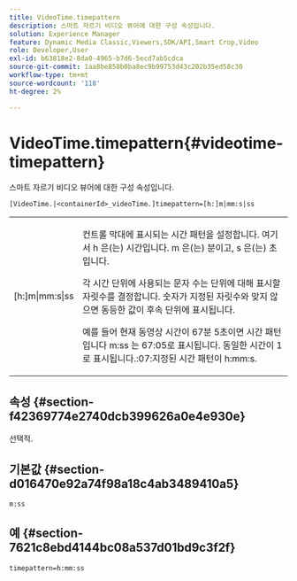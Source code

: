 ```yaml
---
title: VideoTime.timepattern
description: 스마트 자르기 비디오 뷰어에 대한 구성 속성입니다.
solution: Experience Manager
feature: Dynamic Media Classic,Viewers,SDK/API,Smart Crop,Video
role: Developer,User
exl-id: b63818e2-8da0-4965-b7d6-5ecd7ab5cdca
source-git-commit: 1aa8be858b0ba8ec9b99753d43c202b35ed58c30
workflow-type: tm+mt
source-wordcount: '118'
ht-degree: 2%

---
```


# VideoTime.timepattern{#videotime-timepattern}

스마트 자르기 비디오 뷰어에 대한 구성 속성입니다.

`[VideoTime.|<containerId>_videoTime.]timepattern=[h:]m|mm:s|ss`

<table id="table_C616483932C2482CA9794DDD7313FD7C"> 
 <tbody> 
  <tr> 
   <td colname="col1"> <p> <span class="codeph"> [h:]m|mm:s|ss</span> </p> </td> 
   <td colname="col2"> <p> 컨트롤 막대에 표시되는 시간 패턴을 설정합니다. 여기서 <span class="codeph"> h</span> 은(는) 시간입니다. <span class="codeph"> m</span> 은(는) 분이고, <span class="codeph"> s</span> 은(는) 초입니다. </p> <p>각 시간 단위에 사용되는 문자 수는 단위에 대해 표시할 자릿수를 결정합니다. 숫자가 지정된 자릿수와 맞지 않으면 동등한 값이 후속 단위에 표시됩니다. </p> <p>예를 들어 현재 동영상 시간이 67분 5초이면 시간 패턴입니다 <span class="codeph"> m:ss</span> 는 67:05로 표시됩니다. 동일한 시간이 1로 표시됩니다.:07:지정된 시간 패턴이 <span class="codeph"> h:mm:s</span>. </p> </td> 
  </tr> 
 </tbody> 
</table>

## 속성 {#section-f42369774e2740dcb399626a0e4e930e}

선택적.

## 기본값 {#section-d016470e92a74f98a18c4ab3489410a5}

`m:ss`

## 예 {#section-7621c8ebd4144bc08a537d01bd9c3f2f}

```
timepattern=h:mm:ss
```
